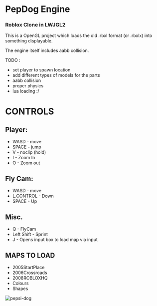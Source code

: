 # PepDog Engine
### Roblox Clone in LWJGL2

This is a OpenGL project which loads the old .rbxl format (or .rbxlx) into something displayable.

The engine itself includes aabb collision.

TODO : 
- set player to spawn location
- add different types of models for the parts
- aabb collision
- proper physics
- lua loading :/

# CONTROLS
## Player:
- WASD - move
- SPACE - jump
- V - noclip (hold)
- I - Zoom In
- O - Zoom out

## Fly Cam:
- WASD - move
- L.CONTROL - Down
- SPACE - Up

## Misc.
- Q - FlyCam
- Left Shift - Sprint
- J - Opens input box to load map via input

## MAPS TO LOAD
- 2005StartPlace
- 2006Crossroads
- 2008ROBLOXHQ
- Colours
- Shapes


![pepsi-dog](https://github.com/oikmo/RBXL-Loader/assets/78755068/29814e11-c557-41cd-81d7-a0afbb9c8f2a)
